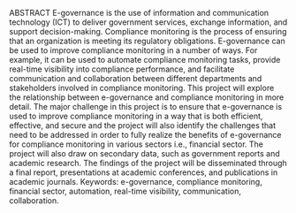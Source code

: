 ABSTRACT
E-governance is the use of information and communication technology (ICT) to deliver government services, exchange information, and support decision-making. Compliance monitoring is the process of ensuring that an organization is meeting its regulatory obligations. E-governance can be used to improve compliance monitoring in a number of ways. For example, it can be used to automate compliance monitoring tasks, provide real-time visibility into compliance performance, and facilitate communication and collaboration between different departments and stakeholders involved in compliance monitoring. This project will explore the relationship between e-governance and compliance monitoring in more detail. The major challenge in this project is to ensure that e-governance is used to improve compliance monitoring in a way that is both efficient, effective, and secure and the project will also identify the challenges that need to be addressed in order to fully realize the benefits of e-governance for compliance monitoring in various sectors i.e., financial sector. The project will also draw on secondary data, such as government reports and academic research. The findings of the project will be disseminated through a final report, presentations at academic conferences, and publications in academic journals.
Keywords: e-governance, compliance monitoring, financial sector, automation, real-time visibility, communication, collaboration.
